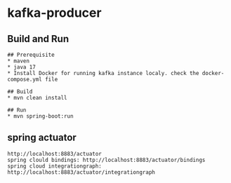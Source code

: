 # kafka-producer

## Build and Run

    ## Prerequisite
    * maven 
    * java 17
    * Install Docker for running kafka instance localy. check the docker-compose.yml file

    ## Build
    * mvn clean install

    ## Run
    * mvn spring-boot:run

## spring actuator

    http://localhost:8883/actuator
    spring clould bindings: http://localhost:8883/actuator/bindings
    spring cloud integrationgraph: http://localhost:8883/actuator/integrationgraph